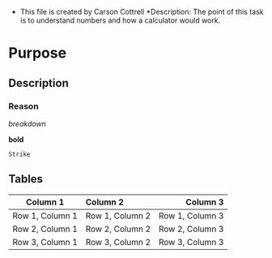* This file is created by Carson Cottrell
*Description: The point of this task is to understand numbers and how a calculator would work.

# Purpose


## Description

### Reason

*breakdown*

**bold**

``Strike``

## Tables
<!-- tables -->
<!-- Note that :---: future purpose -->
<!-- Note that ---: future purpose -->
<!-- Note that :--- future purpose -->
| Column 1 | Column 2 | Column 3 |
| :---: | :--- | ---: |
| Row 1, Column 1 | Row 1, Column 2 | Row 1, Column 3 |
| Row 2, Column 1 | Row 2, Column 2 | Row 2, Column 3 |
| Row 3, Column 1 | Row 3, Column 2 | Row 3, Column 3 |

